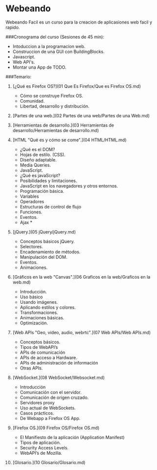 Webeando
========

Webeando Facil es un curso para la creacion de aplicasiones web facil y rapido.

###Cronograma del curso (Sesiones de 45 min):

- Intoduccion a la programacion web.
- Construccion de una GUI con BuildingBlocks.
- Javascript.
- Web API's.
- Montar una App de TODO.


###Temario:

1. [¿Qué es Firefox OS?](01 Que Es Firefox/Que es Firefox OS.md)
	- Cómo se construye Firefox OS.
	- Comunidad.
	- Libertad, desarrollo y distribución.

2. [Partes de una web.](02 Partes de una web/Partes de una Web.md)

3. [Herramientas de desarrollo.](03 Herramientas de desarrollo/Herramientas de desarrollo.md)

4. [HTML "Qué es y cómo se come".](04 HTML/HTML.md)
	- ¿Qué es el DOM?
	- Hojas de estilo. (CSS).
	- Diseño adaptable.
	- Media Queries.
	- JavaScript.
	- ¿Qué es javaScript?
	- Posibilidades y limitaciones.
	- JavaScript en los navegadores y otros entornos.
	- Programación básica.
	- Variables
	- Operadores
	- Estructuras de control de flujo
	- Funciones.
	- Eventos.
	- Ajax *

5. [jQuery.](05 jQuery/jQuery.md)
	- Conceptos básicos jQuery.
	- Selectores.
	- Encadenamiento de métodos.
	- Manipulación del DOM.
	- Eventos.
	- Animaciones.

6. [Gráficos en la web "Canvas".](06 Graficos en la web/Graficos en la web.md)
	- Introducción.
	- Uso básico
	- Usando imágenes.
	- Aplicando estilos y colores.
	- Transformaciones.
	- Animaciones básicas.
	- Optimización.

7. [Web APIs "Geo, video, audio, webrtc".](07 Web APIs/Web APIs.md)
	- Conceptos básicos.
	- Tipos de WebAPI’s
	- APIs de comunicación
	- APIs de acceso a Hardware.
	- APIs de administración de información
	- Otras APIs.

8. [WebSocket.](08 WebSocket/Websocket.md)
	- Introducción
	- Comunicación con el servidor.
	- Comunicación de origen cruzado.
	- Servidores proxy
	- Uso actual de WebSockets.
	- Casos prácticos.
	- De Webapp a Firefox OS App.

9. [Firefox OS.](09 Firefox OS/Firefox OS.md)
	- El Manifiesto de la aplicación (Application Manifest)
	- Tipos de aplicación.
	- Security Access Levels.
	- WebAPI’s de Mozilla.
	
10. [Glosario.](10 Glosario/Glosario.md)
